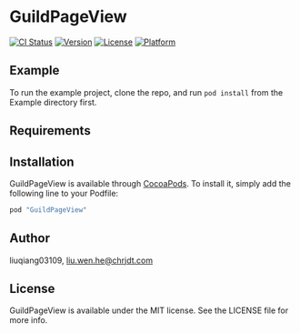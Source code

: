 # GuildPageView

[![CI Status](http://img.shields.io/travis/liuqiang03109/GuildPageView.svg?style=flat)](https://travis-ci.org/liuqiang03109/GuildPageView)
[![Version](https://img.shields.io/cocoapods/v/GuildPageView.svg?style=flat)](http://cocoapods.org/pods/GuildPageView)
[![License](https://img.shields.io/cocoapods/l/GuildPageView.svg?style=flat)](http://cocoapods.org/pods/GuildPageView)
[![Platform](https://img.shields.io/cocoapods/p/GuildPageView.svg?style=flat)](http://cocoapods.org/pods/GuildPageView)

## Example

To run the example project, clone the repo, and run `pod install` from the Example directory first.

## Requirements

## Installation

GuildPageView is available through [CocoaPods](http://cocoapods.org). To install
it, simply add the following line to your Podfile:

```ruby
pod "GuildPageView"
```

## Author

liuqiang03109, liu.wen.he@chrjdt.com

## License

GuildPageView is available under the MIT license. See the LICENSE file for more info.
